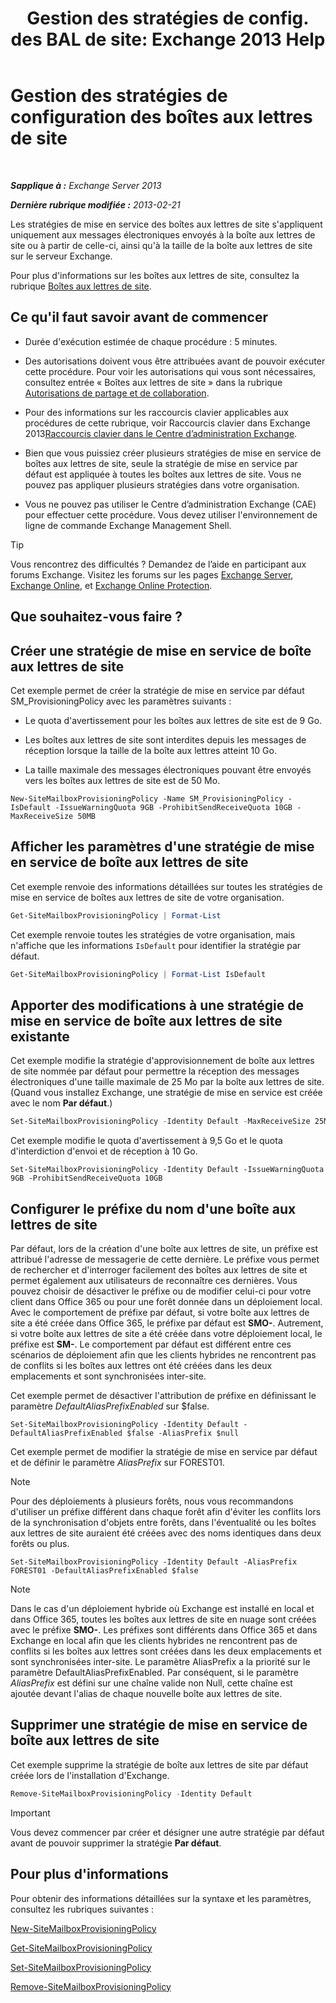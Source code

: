 ﻿---
title: 'Gestion des stratégies de config. des BAL de site: Exchange 2013 Help'
TOCTitle: Gestion des stratégies de configuration des boîtes aux lettres de site
ms:assetid: 2f160d1a-a031-461f-8d29-c9cd49ca1645
ms:mtpsurl: https://technet.microsoft.com/fr-fr/library/JJ710340(v=EXCHG.150)
ms:contentKeyID: 50477799
ms.date: 04/24/2018
mtps_version: v=EXCHG.150
ms.translationtype: HT
---

# Gestion des stratégies de configuration des boîtes aux lettres de site

 

_**Sapplique à :** Exchange Server 2013_

_**Dernière rubrique modifiée :** 2013-02-21_

Les stratégies de mise en service des boîtes aux lettres de site s'appliquent uniquement aux messages électroniques envoyés à la boîte aux lettres de site ou à partir de celle-ci, ainsi qu'à la taille de la boîte aux lettres de site sur le serveur Exchange.

Pour plus d'informations sur les boîtes aux lettres de site, consultez la rubrique [Boîtes aux lettres de site](site-mailboxes-exchange-2013-help.md).

## Ce qu'il faut savoir avant de commencer

  - Durée d'exécution estimée de chaque procédure : 5 minutes.

  - Des autorisations doivent vous être attribuées avant de pouvoir exécuter cette procédure. Pour voir les autorisations qui vous sont nécessaires, consultez entrée « Boîtes aux lettres de site » dans la rubrique [Autorisations de partage et de collaboration](sharing-and-collaboration-permissions-exchange-2013-help.md).

  - Pour des informations sur les raccourcis clavier applicables aux procédures de cette rubrique, voir Raccourcis clavier dans Exchange 2013[Raccourcis clavier dans le Centre d’administration Exchange](keyboard-shortcuts-in-the-exchange-admin-center-exchange-online-protection-help.md).

  - Bien que vous puissiez créer plusieurs stratégies de mise en service de boîtes aux lettres de site, seule la stratégie de mise en service par défaut est appliquée à toutes les boîtes aux lettres de site. Vous ne pouvez pas appliquer plusieurs stratégies dans votre organisation.

  - Vous ne pouvez pas utiliser le Centre d’administration Exchange (CAE) pour effectuer cette procédure. Vous devez utiliser l'environnement de ligne de commande Exchange Management Shell.

> [!TIP]
> Vous rencontrez des difficultés ? Demandez de l’aide en participant aux forums Exchange. Visitez les forums sur les pages <a href="https://go.microsoft.com/fwlink/p/?linkid=60612">Exchange Server</a>, <a href="https://go.microsoft.com/fwlink/p/?linkid=267542">Exchange Online</a>, et <a href="https://go.microsoft.com/fwlink/p/?linkid=285351">Exchange Online Protection</a>.


## Que souhaitez-vous faire ?

## Créer une stratégie de mise en service de boîte aux lettres de site

Cet exemple permet de créer la stratégie de mise en service par défaut SM\_ProvisioningPolicy avec les paramètres suivants :

  - Le quota d'avertissement pour les boîtes aux lettres de site est de 9 Go.

  - Les boîtes aux lettres de site sont interdites depuis les messages de réception lorsque la taille de la boîte aux lettres atteint 10 Go.

  - La taille maximale des messages électroniques pouvant être envoyés vers les boîtes aux lettres de site est de 50 Mo.

<!-- end list -->

    New-SiteMailboxProvisioningPolicy -Name SM_ProvisioningPolicy -IsDefault -IssueWarningQuota 9GB -ProhibitSendReceiveQuota 10GB -MaxReceiveSize 50MB

## Afficher les paramètres d'une stratégie de mise en service de boîte aux lettres de site

Cet exemple renvoie des informations détaillées sur toutes les stratégies de mise en service de boîtes aux lettres de site de votre organisation.

```powershell
Get-SiteMailboxProvisioningPolicy | Format-List
```

Cet exemple renvoie toutes les stratégies de votre organisation, mais n'affiche que les informations `IsDefault` pour identifier la stratégie par défaut.

```powershell
Get-SiteMailboxProvisioningPolicy | Format-List IsDefault
```

## Apporter des modifications à une stratégie de mise en service de boîte aux lettres de site existante

Cet exemple modifie la stratégie d'approvisionnement de boîte aux lettres de site nommée par défaut pour permettre la réception des messages électroniques d'une taille maximale de 25 Mo par la boîte aux lettres de site. (Quand vous installez Exchange, une stratégie de mise en service est créée avec le nom **Par défaut**.)

```powershell
Set-SiteMailboxProvisioningPolicy -Identity Default -MaxReceiveSize 25MB
```

Cet exemple modifie le quota d'avertissement à 9,5 Go et le quota d'interdiction d'envoi et de réception à 10 Go.

    Set-SiteMailboxProvisioningPolicy -Identity Default -IssueWarningQuota 9GB -ProhibitSendReceiveQuota 10GB

## Configurer le préfixe du nom d'une boîte aux lettres de site

Par défaut, lors de la création d'une boîte aux lettres de site, un préfixe est attribué l'adresse de messagerie de cette dernière. Le préfixe vous permet de rechercher et d'interroger facilement des boîtes aux lettres de site et permet également aux utilisateurs de reconnaître ces dernières. Vous pouvez choisir de désactiver le préfixe ou de modifier celui-ci pour votre client dans Office 365 ou pour une forêt donnée dans un déploiement local. Avec le comportement de préfixe par défaut, si votre boîte aux lettres de site a été créée dans Office 365, le préfixe par défaut est **SMO-**. Autrement, si votre boîte aux lettres de site a été créée dans votre déploiement local, le préfixe est **SM-**. Le comportement par défaut est différent entre ces scénarios de déploiement afin que les clients hybrides ne rencontrent pas de conflits si les boîtes aux lettres ont été créées dans les deux emplacements et sont synchronisées inter-site.

Cet exemple permet de désactiver l'attribution de préfixe en définissant le paramètre *DefaultAliasPrefixEnabled* sur $false.

    Set-SiteMailboxProvisioningPolicy -Identity Default -DefaultAliasPrefixEnabled $false -AliasPrefix $null

Cet exemple permet de modifier la stratégie de mise en service par défaut et de définir le paramètre *AliasPrefix* sur FOREST01.

> [!NOTE]
> Pour des déploiements à plusieurs forêts, nous vous recommandons d'utiliser un préfixe différent dans chaque forêt afin d'éviter les conflits lors de la synchronisation d'objets entre forêts, dans l'éventualité ou les boîtes aux lettres de site auraient été créées avec des noms identiques dans deux forêts ou plus.


    Set-SiteMailboxProvisioningPolicy -Identity Default -AliasPrefix FOREST01 -DefaultAliasPrefixEnabled $false

> [!NOTE]
> Dans le cas d'un déploiement hybride où Exchange est installé en local et dans Office 365, toutes les boîtes aux lettres de site en nuage sont créées avec le préfixe <strong>SMO-</strong>. Les préfixes sont différents dans Office 365 et dans Exchange en local afin que les clients hybrides ne rencontrent pas de conflits si les boîtes aux lettres sont créées dans les deux emplacements et sont synchronisées inter-site. Le paramètre AliasPrefix a la priorité sur le paramètre DefaultAliasPrefixEnabled. Par conséquent, si le paramètre <em>AliasPrefix</em> est défini sur une chaîne valide non Null, cette chaîne est ajoutée devant l'alias de chaque nouvelle boîte aux lettres de site.


## Supprimer une stratégie de mise en service de boîte aux lettres de site

Cet exemple supprime la stratégie de boîte aux lettres de site par défaut créée lors de l'installation d'Exchange.

```powershell
Remove-SiteMailboxProvisioningPolicy -Identity Default
```

> [!IMPORTANT]
> Vous devez commencer par créer et désigner une autre stratégie par défaut avant de pouvoir supprimer la stratégie <strong>Par défaut</strong>.


## Pour plus d'informations

Pour obtenir des informations détaillées sur la syntaxe et les paramètres, consultez les rubriques suivantes :

[New-SiteMailboxProvisioningPolicy](https://technet.microsoft.com/fr-fr/library/jj218647\(v=exchg.150\))

[Get-SiteMailboxProvisioningPolicy](https://technet.microsoft.com/fr-fr/library/jj218617\(v=exchg.150\))

[Set-SiteMailboxProvisioningPolicy](https://technet.microsoft.com/fr-fr/library/jj218624\(v=exchg.150\))

[Remove-SiteMailboxProvisioningPolicy](https://technet.microsoft.com/fr-fr/library/jj218672\(v=exchg.150\))

